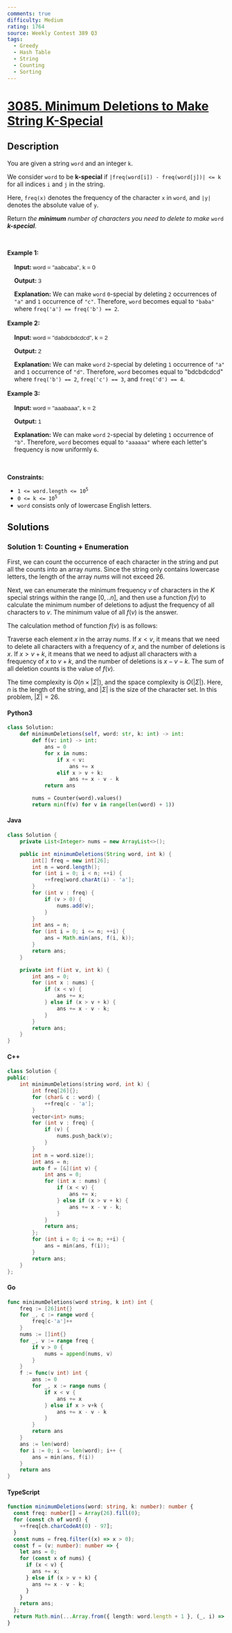 ```yaml
---
comments: true
difficulty: Medium
rating: 1764
source: Weekly Contest 389 Q3
tags:
  - Greedy
  - Hash Table
  - String
  - Counting
  - Sorting
---
```


<!-- problem:start -->

# [3085. Minimum Deletions to Make String K-Special](https://leetcode.com/problems/minimum-deletions-to-make-string-k-special)

## Description

<!-- description:start -->

<p>You are given a string <code>word</code> and an integer <code>k</code>.</p>

<p>We consider <code>word</code> to be <strong>k-special</strong> if <code>|freq(word[i]) - freq(word[j])| &lt;= k</code> for all indices <code>i</code> and <code>j</code> in the string.</p>

<p>Here, <code>freq(x)</code> denotes the <span data-keyword="frequency-letter">frequency</span> of the character <code>x</code> in <code>word</code>, and <code>|y|</code> denotes the absolute value of <code>y</code>.</p>

<p>Return <em>the <strong>minimum</strong> number of characters you need to delete to make</em> <code>word</code> <strong><em>k-special</em></strong>.</p>

<p>&nbsp;</p>
<p><strong class="example">Example 1:</strong></p>

<div class="example-block" style="border-color: var(--border-tertiary); border-left-width: 2px; color: var(--text-secondary); font-size: .875rem; margin-bottom: 1rem; margin-top: 1rem; overflow: visible; padding-left: 1rem;">
<p><strong>Input: </strong><span class="example-io" style="font-family: Menlo,sans-serif; font-size: 0.85rem;">word = &quot;aabcaba&quot;, k = 0</span></p>

<p><strong>Output: </strong><span class="example-io" style="font-family: Menlo,sans-serif; font-size: 0.85rem;">3</span></p>

<p><strong>Explanation:</strong> We can make <code>word</code> <code>0</code>-special by deleting <code>2</code> occurrences of <code>&quot;a&quot;</code> and <code>1</code> occurrence of <code>&quot;c&quot;</code>. Therefore, <code>word</code> becomes equal to <code>&quot;baba&quot;</code> where <code>freq(&#39;a&#39;) == freq(&#39;b&#39;) == 2</code>.</p>
</div>

<p><strong class="example">Example 2:</strong></p>

<div class="example-block" style="border-color: var(--border-tertiary); border-left-width: 2px; color: var(--text-secondary); font-size: .875rem; margin-bottom: 1rem; margin-top: 1rem; overflow: visible; padding-left: 1rem;">
<p><strong>Input: </strong><span class="example-io" style="font-family: Menlo,sans-serif; font-size: 0.85rem;">word = &quot;dabdcbdcdcd&quot;, k = 2</span></p>

<p><strong>Output: </strong><span class="example-io" style="font-family: Menlo,sans-serif; font-size: 0.85rem;">2</span></p>

<p><strong>Explanation:</strong> We can make <code>word</code> <code>2</code>-special by deleting <code>1</code> occurrence of <code>&quot;a&quot;</code> and <code>1</code> occurrence of <code>&quot;d&quot;</code>. Therefore, <code>word</code> becomes equal to &quot;bdcbdcdcd&quot; where <code>freq(&#39;b&#39;) == 2</code>, <code>freq(&#39;c&#39;) == 3</code>, and <code>freq(&#39;d&#39;) == 4</code>.</p>
</div>

<p><strong class="example">Example 3:</strong></p>

<div class="example-block" style="border-color: var(--border-tertiary); border-left-width: 2px; color: var(--text-secondary); font-size: .875rem; margin-bottom: 1rem; margin-top: 1rem; overflow: visible; padding-left: 1rem;">
<p><strong>Input: </strong><span class="example-io" style="font-family: Menlo,sans-serif; font-size: 0.85rem;">word = &quot;aaabaaa&quot;, k = 2</span></p>

<p><strong>Output: </strong><span class="example-io" style="font-family: Menlo,sans-serif; font-size: 0.85rem;">1</span></p>

<p><strong>Explanation:</strong> We can make <code>word</code> <code>2</code>-special by deleting <code>1</code> occurrence of <code>&quot;b&quot;</code>. Therefore, <code>word</code> becomes equal to <code>&quot;aaaaaa&quot;</code> where each letter&#39;s frequency is now uniformly <code>6</code>.</p>
</div>

<p>&nbsp;</p>
<p><strong>Constraints:</strong></p>

<ul>
	<li><code>1 &lt;= word.length &lt;= 10<sup>5</sup></code></li>
	<li><code>0 &lt;= k &lt;= 10<sup>5</sup></code></li>
	<li><code>word</code> consists only of lowercase English letters.</li>
</ul>

<!-- description:end -->

## Solutions

<!-- solution:start -->

### Solution 1: Counting + Enumeration

First, we can count the occurrence of each character in the string and put all the counts into an array $nums$. Since the string only contains lowercase letters, the length of the array $nums$ will not exceed $26$.

Next, we can enumerate the minimum frequency $v$ of characters in the $K$ special strings within the range $[0,..n]$, and then use a function $f(v)$ to calculate the minimum number of deletions to adjust the frequency of all characters to $v$. The minimum value of all $f(v)$ is the answer.

The calculation method of function $f(v)$ is as follows:

Traverse each element $x$ in the array $nums$. If $x < v$, it means that we need to delete all characters with a frequency of $x$, and the number of deletions is $x$. If $x > v + k$, it means that we need to adjust all characters with a frequency of $x$ to $v + k$, and the number of deletions is $x - v - k$. The sum of all deletion counts is the value of $f(v)$.

The time complexity is $O(n \times |\Sigma|)$, and the space complexity is $O(|\Sigma|)$. Here, $n$ is the length of the string, and $|\Sigma|$ is the size of the character set. In this problem, $|\Sigma| = 26$.

<!-- tabs:start -->

#### Python3

```python
class Solution:
    def minimumDeletions(self, word: str, k: int) -> int:
        def f(v: int) -> int:
            ans = 0
            for x in nums:
                if x < v:
                    ans += x
                elif x > v + k:
                    ans += x - v - k
            return ans

        nums = Counter(word).values()
        return min(f(v) for v in range(len(word) + 1))
```

#### Java

```java
class Solution {
    private List<Integer> nums = new ArrayList<>();

    public int minimumDeletions(String word, int k) {
        int[] freq = new int[26];
        int n = word.length();
        for (int i = 0; i < n; ++i) {
            ++freq[word.charAt(i) - 'a'];
        }
        for (int v : freq) {
            if (v > 0) {
                nums.add(v);
            }
        }
        int ans = n;
        for (int i = 0; i <= n; ++i) {
            ans = Math.min(ans, f(i, k));
        }
        return ans;
    }

    private int f(int v, int k) {
        int ans = 0;
        for (int x : nums) {
            if (x < v) {
                ans += x;
            } else if (x > v + k) {
                ans += x - v - k;
            }
        }
        return ans;
    }
}
```

#### C++

```cpp
class Solution {
public:
    int minimumDeletions(string word, int k) {
        int freq[26]{};
        for (char& c : word) {
            ++freq[c - 'a'];
        }
        vector<int> nums;
        for (int v : freq) {
            if (v) {
                nums.push_back(v);
            }
        }
        int n = word.size();
        int ans = n;
        auto f = [&](int v) {
            int ans = 0;
            for (int x : nums) {
                if (x < v) {
                    ans += x;
                } else if (x > v + k) {
                    ans += x - v - k;
                }
            }
            return ans;
        };
        for (int i = 0; i <= n; ++i) {
            ans = min(ans, f(i));
        }
        return ans;
    }
};
```

#### Go

```go
func minimumDeletions(word string, k int) int {
	freq := [26]int{}
	for _, c := range word {
		freq[c-'a']++
	}
	nums := []int{}
	for _, v := range freq {
		if v > 0 {
			nums = append(nums, v)
		}
	}
	f := func(v int) int {
		ans := 0
		for _, x := range nums {
			if x < v {
				ans += x
			} else if x > v+k {
				ans += x - v - k
			}
		}
		return ans
	}
	ans := len(word)
	for i := 0; i <= len(word); i++ {
		ans = min(ans, f(i))
	}
	return ans
}
```

#### TypeScript

```ts
function minimumDeletions(word: string, k: number): number {
  const freq: number[] = Array(26).fill(0);
  for (const ch of word) {
    ++freq[ch.charCodeAt(0) - 97];
  }
  const nums = freq.filter((x) => x > 0);
  const f = (v: number): number => {
    let ans = 0;
    for (const x of nums) {
      if (x < v) {
        ans += x;
      } else if (x > v + k) {
        ans += x - v - k;
      }
    }
    return ans;
  };
  return Math.min(...Array.from({ length: word.length + 1 }, (_, i) => f(i)));
}
```

<!-- tabs:end -->

<!-- solution:end -->

<!-- problem:end -->
